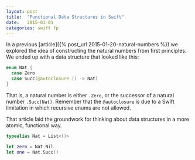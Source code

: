 ```yaml
---
layout: post
title:  "Functional Data Structures in Swift"
date:   2015-03-01
categories: swift fp
---
```


In a previous [article]({% post_url 2015-01-20-natural-numbers %}) we explored the idea of constructing the natural numbers from first principles. We ended up with a data structure that looked like this:

```swift
enum Nat {
  case Zero
  case Succ(@autoclosure () -> Nat)
}
```
That is, a natural number is either `.Zero`, or the successor of a natural number `.Succ(Nat)`. Remember that the `@autoclosure` is due to a Swift limitation in which recursive enums are not allowed.

That article laid the groundwork for thinking about data structures in a more atomic, functional way.


```swift
typealias Nat = List<()>

let zero = Nat.Nil
let one = Nat.Succ()
```
